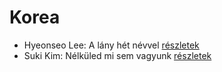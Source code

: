 # Korea

- Hyeonseo Lee: A lány hét névvel [részletek](_details/%7Bopf.creator%7D.md#id_988)
- Suki Kim: Nélküled mi sem vagyunk [részletek](_details/%7Bopf.creator%7D.md#id_1457)